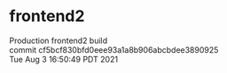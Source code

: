 # frontend2  
Production frontend2 build  
commit cf5bcf830bfd0eee93a1a8b906abcbdee3890925  
Tue Aug 3 16:50:49 PDT 2021  
